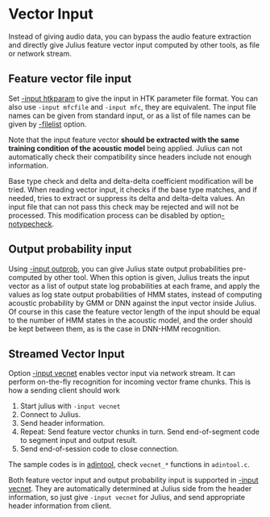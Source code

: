 # Vector Input

Instead of giving audio data, you can bypass the audio feature extraction and directly give Julius feature vector input computed by other tools, as file or network stream.

## Feature vector file input

Set [-input htkparam](https://github.com/julius-speech/julius/blob/master/doc/Options.md#-input-micfilerawfilemfcfileoutprobadinnetvecnetstdinnetaudioalsaossesdpulseaudio) to give the input in HTK parameter file format.  You can also use `-input mfcfile` and `-input mfc`, they are equivalent.  The input file names can be given from standard input, or as a list of file names can be given by [-filelist](https://github.com/julius-speech/julius/blob/master/doc/Options.md#-filelist-filename) option.

Note that the input feature vector **should be extracted with the same training condition of the acoustic model** being applied. Julius can not automatically check their compatibility since headers include not enough information.

Base type check and delta and delta-delta coefficient modification will be tried.  When reading vector input, it checks if the base type matches, and if needed, tries to extract or suppress its delta and delta-delta values.  An input file that can not pass this check may be rejected and will not be processed. This modification process can be disabled by option[-notypecheck](https://github.com/julius-speech/julius/blob/master/doc/Options.md#-notypecheck).

## Output probability input

Using [-input outprob](https://github.com/julius-speech/julius/blob/master/doc/Options.md#-input-micfilerawfilemfcfileoutprobadinnetvecnetstdinnetaudioalsaossesdpulseaudio), you can give Julius state output probabilities pre-computed by other tool.   When this option is given, Julius treats the input vector as a list of output state log probabilities at each frame, and apply the values as log state output probabilities of HMM states, instead of computing acoustic probability by GMM or DNN against the input vector inside Julius.  Of course in this case the feature vector length of the input should be equal to the number of HMM states in the acoustic model, and the order should be kept between them, as is the case in DNN-HMM recognition.

## Streamed Vector Input

 Option [-input vecnet](https://github.com/julius-speech/julius/blob/master/doc/Options.md#-input-micfilerawfilemfcfileoutprobadinnetvecnetstdinnetaudioalsaossesdpulseaudio) enables vector input via network stream. It can perform on-the-fly recognition for incoming vector frame chunks.  This is how a sending client should work

1. Start julius with `-input vecnet`
2. Connect to Julius.
3. Send header information.
4. Repeat:
Send feature vector chunks in turn.
Send end-of-segment code to segment input and output result.
5. Send end-of-session code to close connection.

The sample codes is in [adintool](https://github.com/julius-speech/julius/blob/master/adintool), check `vecnet_*` functions in `adintool.c`.

Both feature vector input and output probability input is supported in [-input vecnet](https://github.com/julius-speech/julius/blob/master/doc/Options.md#-input-micfilerawfilemfcfileoutprobadinnetvecnetstdinnetaudioalsaossesdpulseaudio).  They are automatically determined at Julius side from the header information, so just give `-input vecnet` for Julius, and send appropriate header information from client.
